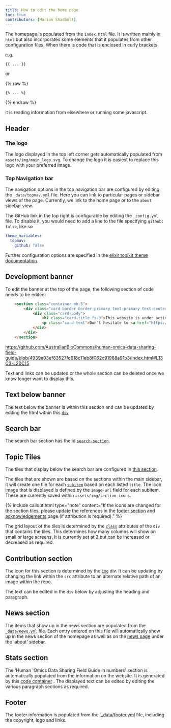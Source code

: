 ```yaml
---
title: How to edit the home page
toc: true
contributors: [Marion Shadbolt]
---
```


The homepage is populated from the `index.html` file. It is written mainly in `html` but also incorporates some elements that it populates from other configuration files. When there is code that is enclosed in curly brackets 

e.g.

`{{ ... }}` 

or 

{% raw %}
```
{% ... %}
```
{% endraw %}

it is reading information from elsewhere or running some javascript.

## Header

### The logo

The logo displayed in the top left corner gets automatically populated from `assets/img/main_logo.svg`. To change the logo it is easiest to replace this logo with your preferred image.

### Top Navigation bar

The navigation options in the top navigation bar are configured by editing the `_data/topnav.yml` file. Here you can link to particular pages or sidebar views of the page. Currently, we link to the home page or to the `about` sidebar view. 

The GitHub link in the top right is configurable by editing the `_config.yml` file. To disable it, you would need to add a line to the file specifying `github: false`, like so

```yaml
theme_variables:
  topnav:
    github: false
```

Further configuration options are specified in the [elixir toolkit theme documentation](https://elixir-belgium.github.io/elixir-toolkit-theme/configuring_theme).

## Development banner

To edit the banner at the top of the page, the following section of code needs to be edited:

```html
    <section class="container mb-5">
        <div class="card border border-primary text-primary text-center">
            <div class="card-body">
                <h7 class="card-title fs-3">This website is under active development</h7>
                <p class="card-text">Don't hesitate to <a href="https://github.com/AustralianBioCommons/human-omics-data-sharing-field-guide/issues">open an issue</a> or to contact us via <a href="mailto:marion@biocommons.org.au">email</a> to give some early feedback.</p>
            </div>
        </div>
    </section>
```
https://github.com/AustralianBioCommons/human-omics-data-sharing-field-guide/blob/4939e03ef83527fc618c11eb8f062c91988a91b3/index.html#L13C3-L20C15

Text and links can be updated or the whole section can be deleted once we know longer want to display this.

## Text below banner

The text below the banner is within this section and can be updated by editing the html within this [`div`](https://github.com/AustralianBioCommons/human-omics-data-sharing-field-guide/blob/4939e03ef83527fc618c11eb8f062c91988a91b3/index.html#L24)

## Search bar

The search bar section has the id [`search-section`](https://github.com/AustralianBioCommons/human-omics-data-sharing-field-guide/blob/4939e03ef83527fc618c11eb8f062c91988a91b3/index.html#L28). 

## Topic Tiles

The tiles that display below the search bar are configured in [this section](https://github.com/AustralianBioCommons/human-omics-data-sharing-field-guide/blob/4939e03ef83527fc618c11eb8f062c91988a91b3/index.html#L45C1-L68C19).

The tiles that are shown are based on the sections within the main sidebar, it will create one tile for each [`subitem`](https://github.com/AustralianBioCommons/human-omics-data-sharing-field-guide/blob/4939e03ef83527fc618c11eb8f062c91988a91b3/_data/sidebars/main.yml#L3) based on each listed `title`. The icon image that is displayed is defined by the `image-url` field for each subitem. These are currently saved within `assets/img/section-icons`. 

{% include callout.html type="note" content="If the icons are changed for the section tiles, please update the references in the [footer section](https://github.com/AustralianBioCommons/human-omics-data-sharing-field-guide/blob/4939e03ef83527fc618c11eb8f062c91988a91b3/_data/footer.yml#L2C1-L2C1) and [acknowledgements](https://github.com/AustralianBioCommons/human-omics-data-sharing-field-guide/blob/main/pages/about/acknowledgements.md) page (if attribution is required)." %}

The grid layout of the tiles is determined by the [`class`](https://github.com/AustralianBioCommons/human-omics-data-sharing-field-guide/blob/4939e03ef83527fc618c11eb8f062c91988a91b3/index.html#L49) attributes of the `div` that contains the tiles. This determines how many columns will show on small or large screens. It is currently set at 2 but can be increased or decreased as required.

## Contribution section

The icon for this section is determined by the [`img`](https://github.com/AustralianBioCommons/human-omics-data-sharing-field-guide/blob/4939e03ef83527fc618c11eb8f062c91988a91b3/index.html#L73) div. It can be updating by changing the link within the `src` attribute to an alternate relative path of an image within the repo.

The text can be edited in the `div` below by adjusting the heading and paragraph.

## News section

The items that show up in the news section are populated from the [`_data/news.yml`](https://github.com/AustralianBioCommons/human-omics-data-sharing-field-guide/blob/main/_data/news.yml) file. Each entry entered on this file will automatically show up in the news section of the homepage as well as on the [news page](https://australianbiocommons.github.io/human-omics-data-sharing-field-guide/news) under the 'about' sidebar.

## Stats section

The 'Human 'Omics Data Sharing Field Guide in numbers' section is automatically populated from the information on the website. It is generated by this [code container](https://github.com/AustralianBioCommons/human-omics-data-sharing-field-guide/blob/4939e03ef83527fc618c11eb8f062c91988a91b3/index.html#L96C8-L144C19) . The displayed text can be edited by editing the various paragraph sections as required.

## Footer

The footer information is populated from the [`_data/footer.yml](https://github.com/AustralianBioCommons/human-omics-data-sharing-field-guide/blob/main/_data/footer.yml) file, including the copyright, logo and links. 
